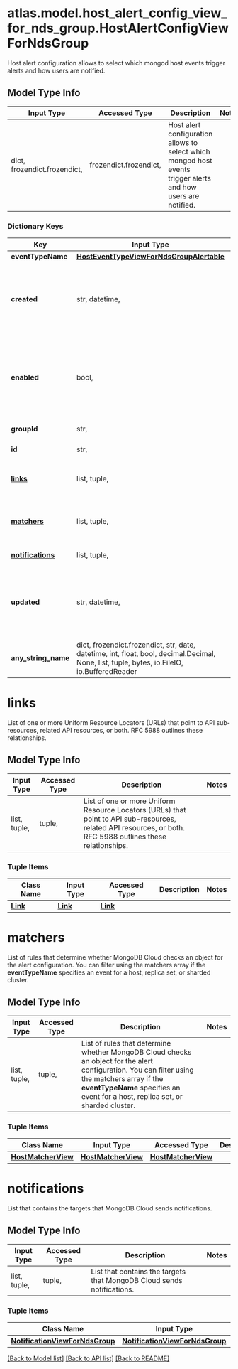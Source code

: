 # atlas.model.host_alert_config_view_for_nds_group.HostAlertConfigViewForNdsGroup

Host alert configuration allows to select which mongod host events trigger alerts and how users are notified.

## Model Type Info
Input Type | Accessed Type | Description | Notes
------------ | ------------- | ------------- | -------------
dict, frozendict.frozendict,  | frozendict.frozendict,  | Host alert configuration allows to select which mongod host events trigger alerts and how users are notified. | 

### Dictionary Keys
Key | Input Type | Accessed Type | Description | Notes
------------ | ------------- | ------------- | ------------- | -------------
**eventTypeName** | [**HostEventTypeViewForNdsGroupAlertable**](HostEventTypeViewForNdsGroupAlertable.md) | [**HostEventTypeViewForNdsGroupAlertable**](HostEventTypeViewForNdsGroupAlertable.md) |  | 
**created** | str, datetime,  | str,  | Date and time when MongoDB Cloud created the alert configuration. This parameter expresses its value in the &lt;a href&#x3D;\&quot;https://en.wikipedia.org/wiki/ISO_8601\&quot; target&#x3D;\&quot;_blank\&quot; rel&#x3D;\&quot;noopener noreferrer\&quot;&gt;ISO 8601&lt;/a&gt; timestamp format in UTC. | [optional] value must conform to RFC-3339 date-time
**enabled** | bool,  | BoolClass,  | Flag that indicates whether someone enabled this alert configuration for the specified project. | [optional] if omitted the server will use the default value of False
**groupId** | str,  | str,  | Unique 24-hexadecimal digit string that identifies the project that owns this alert configuration. | [optional] 
**id** | str,  | str,  | Unique 24-hexadecimal digit string that identifies this alert configuration. | [optional] 
**[links](#links)** | list, tuple,  | tuple,  | List of one or more Uniform Resource Locators (URLs) that point to API sub-resources, related API resources, or both. RFC 5988 outlines these relationships. | [optional] 
**[matchers](#matchers)** | list, tuple,  | tuple,  | List of rules that determine whether MongoDB Cloud checks an object for the alert configuration. You can filter using the matchers array if the **eventTypeName** specifies an event for a host, replica set, or sharded cluster. | [optional] 
**[notifications](#notifications)** | list, tuple,  | tuple,  | List that contains the targets that MongoDB Cloud sends notifications. | [optional] 
**updated** | str, datetime,  | str,  | Date and time when someone last updated this alert configuration. This parameter expresses its value in the &lt;a href&#x3D;\&quot;https://en.wikipedia.org/wiki/ISO_8601\&quot; target&#x3D;\&quot;_blank\&quot; rel&#x3D;\&quot;noopener noreferrer\&quot;&gt;ISO 8601&lt;/a&gt; timestamp format in UTC. | [optional] value must conform to RFC-3339 date-time
**any_string_name** | dict, frozendict.frozendict, str, date, datetime, int, float, bool, decimal.Decimal, None, list, tuple, bytes, io.FileIO, io.BufferedReader | frozendict.frozendict, str, BoolClass, decimal.Decimal, NoneClass, tuple, bytes, FileIO | any string name can be used but the value must be the correct type | [optional]

# links

List of one or more Uniform Resource Locators (URLs) that point to API sub-resources, related API resources, or both. RFC 5988 outlines these relationships.

## Model Type Info
Input Type | Accessed Type | Description | Notes
------------ | ------------- | ------------- | -------------
list, tuple,  | tuple,  | List of one or more Uniform Resource Locators (URLs) that point to API sub-resources, related API resources, or both. RFC 5988 outlines these relationships. | 

### Tuple Items
Class Name | Input Type | Accessed Type | Description | Notes
------------- | ------------- | ------------- | ------------- | -------------
[**Link**](Link.md) | [**Link**](Link.md) | [**Link**](Link.md) |  | 

# matchers

List of rules that determine whether MongoDB Cloud checks an object for the alert configuration. You can filter using the matchers array if the **eventTypeName** specifies an event for a host, replica set, or sharded cluster.

## Model Type Info
Input Type | Accessed Type | Description | Notes
------------ | ------------- | ------------- | -------------
list, tuple,  | tuple,  | List of rules that determine whether MongoDB Cloud checks an object for the alert configuration. You can filter using the matchers array if the **eventTypeName** specifies an event for a host, replica set, or sharded cluster. | 

### Tuple Items
Class Name | Input Type | Accessed Type | Description | Notes
------------- | ------------- | ------------- | ------------- | -------------
[**HostMatcherView**](HostMatcherView.md) | [**HostMatcherView**](HostMatcherView.md) | [**HostMatcherView**](HostMatcherView.md) |  | 

# notifications

List that contains the targets that MongoDB Cloud sends notifications.

## Model Type Info
Input Type | Accessed Type | Description | Notes
------------ | ------------- | ------------- | -------------
list, tuple,  | tuple,  | List that contains the targets that MongoDB Cloud sends notifications. | 

### Tuple Items
Class Name | Input Type | Accessed Type | Description | Notes
------------- | ------------- | ------------- | ------------- | -------------
[**NotificationViewForNdsGroup**](NotificationViewForNdsGroup.md) | [**NotificationViewForNdsGroup**](NotificationViewForNdsGroup.md) | [**NotificationViewForNdsGroup**](NotificationViewForNdsGroup.md) |  | 

[[Back to Model list]](../../README.md#documentation-for-models) [[Back to API list]](../../README.md#documentation-for-api-endpoints) [[Back to README]](../../README.md)

